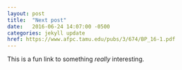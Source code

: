 ```yaml
---
layout: post
title:  "Next post"
date:   2016-06-24 14:07:00 -0500
categories: jekyll update
href: https://www.afpc.tamu.edu/pubs/3/674/BP_16-1.pdf
---
```


This is a fun link to something *really* interesting.

